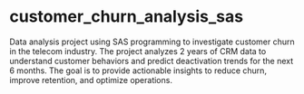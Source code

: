 # customer_churn_analysis_sas
Data analysis project using SAS programming to investigate customer churn in the telecom industry. The project analyzes 2 years of CRM data to understand customer behaviors and predict deactivation trends for the next 6 months. The goal is to provide actionable insights to reduce churn, improve retention, and optimize operations.
